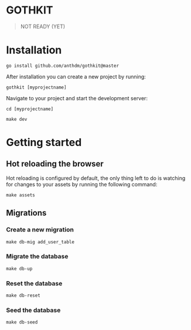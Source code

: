 # GOTHKIT

> NOT READY (YET)

# Installation
```
go install github.com/anthdm/gothkit@master
```

After installation you can create a new project by running: 
```
gothkit [myprojectname]
```

Navigate to your project and start the development server:
```
cd [myprojectname]

make dev
```

# Getting started
## Hot reloading the browser
Hot reloading is configured by default, the only thing left to do is watching for changes to your assets by running the following command:
```
make assets
```

## Migrations
### Create a new migration
```
make db-mig add_user_table
```

### Migrate the database 
```
make db-up
```

### Reset the database 
```
make db-reset
```

### Seed the database 
```
make db-seed
```





